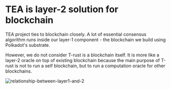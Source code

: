 # TEA is layer-2 solution for blockchain

TEA project ties to blockchain closely. A lot of essential consensus algorithm runs inside our layer-1 component - the blockchain we build using Polkadot's substrate. 

However, we do not consider T-rust is a blockchain itself. It is more like a layer-2 oracle on top of existing blockchain because the main purpose of T-rust is not to run a self blockchain, but to run a computation oracle for other blockchains. 

![relationship-between-layer1-and-2]()